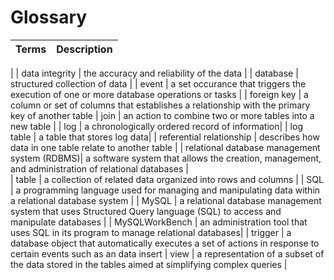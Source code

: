 # Glossary
| Terms       | Description                          |
| ----------- | ------------------------------------ |
|
| data integrity | the accuracy and reliability of the data |
| database    | structured collection of data  |
| event | a set occurance that triggers the execution of one or more database operations or tasks | 
| foreign key  |  a column or set of columns that establishes a relationship with the primary key of another table
| join    | an action to combine two or more tables into a new table |
| log    | a chronologically ordered record of information|
| log table    | a table that stores log data|
| referential relationship    | describes how data in one table relate to another table |
| relational database management system (RDBMS)| a software system that allows the creation, management, and administration of relational databases  |  
| table    | a collection of related data organized into rows and columns |
| SQL      | a programming language used for managing and manipulating data within a relational database system |
| MySQL    | a relational database management system that uses Structured Query language (SQL) to access and manipulate databases |
| MySQLWorkBench    | an administration tool that uses SQL in its program to manage relational databases|
| trigger    | a database object that automatically executes a set of actions in response to certain events such as an data insert
| view    | a representation of a subset of the data stored in the tables aimed at simplifying complex queries |


